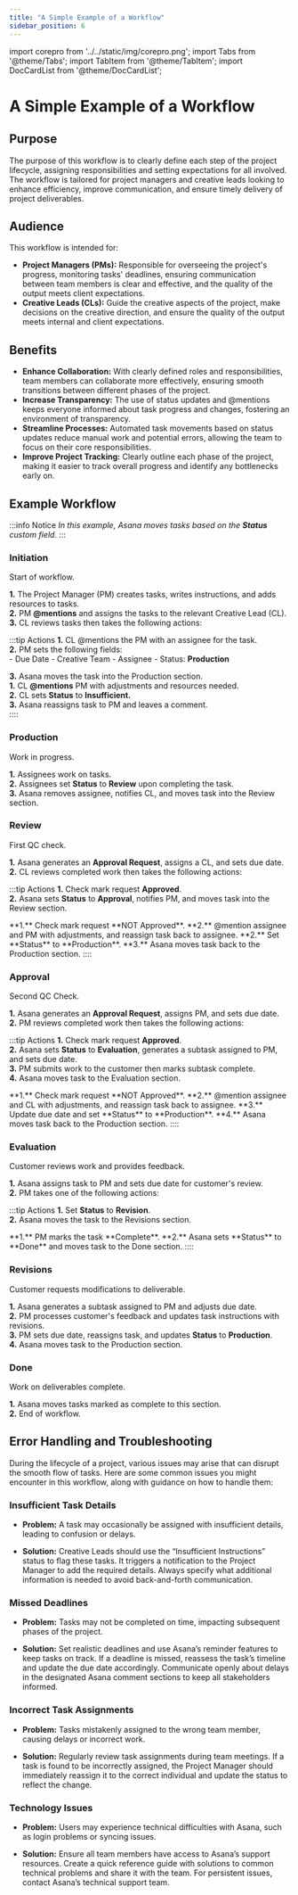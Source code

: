 ```yaml
---
title: "A Simple Example of a Workflow"
sidebar_position: 6
---
```

import corepro from '../../static/img/corepro.png';
import Tabs from '@theme/Tabs';
import TabItem from '@theme/TabItem';
import DocCardList from '@theme/DocCardList';

# A Simple Example of a Workflow

## Purpose
The purpose of this workflow is to clearly define each step of the project lifecycle, assigning responsibilities and setting expectations for all involved. The workflow is tailored for project managers and creative leads looking to enhance efficiency, improve communication, and ensure timely delivery of project deliverables.

## Audience
This workflow is intended for:

- **Project Managers (PMs):** Responsible for overseeing the project's progress, monitoring tasks' deadlines, ensuring communication between team members is clear and effective, and the quality of the output meets client expectations.
- **Creative Leads (CLs):** Guide the creative aspects of the project, make decisions on the creative direction, and ensure the quality of the output meets internal and client expectations.

## Benefits

- **Enhance Collaboration:** With clearly defined roles and responsibilities, team members can collaborate more effectively, ensuring smooth transitions between different phases of the project.
- **Increase Transparency:** The use of status updates and @mentions keeps everyone informed about task progress and changes, fostering an environment of transparency.
- **Streamline Processes:** Automated task movements based on status updates reduce manual work and potential errors, allowing the team to focus on their core responsibilities.
- **Improve Project Tracking:** Clearly outline each phase of the project, making it easier to track overall progress and identify any bottlenecks early on.


## Example Workflow
:::info Notice
*In this example, Asana moves tasks based on the **Status** custom field.*
:::
### Initiation
Start of workflow.  

**1.** The Project Manager (PM) creates tasks, writes instructions, and adds resources to tasks.  
**2.** PM **@mentions** and assigns the tasks to the relevant Creative Lead (CL).  
**3.** CL reviews tasks then takes the following actions:  

:::tip Actions
<Tabs>
  <TabItem value="Sufficient" label="Sufficient Instructions" default>
  **1.** CL @mentions the PM with an assignee for the task.  
  **2.** PM sets the following fields:  
        - Due Date
        - Creative Team
        - Assignee
        - Status: **Production**  

  **3.** Asana moves the task into the Production section.  
  </TabItem>
  <TabItem value="Insufficient" label="Insufficient Instructions">
  **1.** CL **@mentions** PM with adjustments and resources needed.  
  **2.** CL sets **Status** to **Insufficient.**  
  **3.** Asana reassigns task to PM and leaves a comment.  
  </TabItem>
</Tabs> 
::::

### Production
Work in progress.

**1.** Assignees work on tasks.  
**2.** Assignees set **Status** to **Review** upon completing the task.  
**3.** Asana removes assignee, notifies CL, and moves task into the Review section.  

### Review
First QC check.  

**1.** Asana generates an **Approval Request**, assigns a CL, and sets due date. 
**2.** CL reviews completed work then takes the following actions:  

:::tip Actions
<Tabs>
  <TabItem value="Approved" label="Approved" default>
 **1.** Check mark request **Approved**.  
 **2.** Asana sets **Status** to **Approval**, notifies PM, and moves task into the Review section.  
  
  </TabItem>
  <TabItem value="NOT Approved" label="NOT Approved">
 **1.** Check mark request **NOT Approved**.  
 **2.** @mention assignee and PM with adjustments, and reassign task back to assignee.  
 **2.** Set **Status** to **Production**.  
 **3.** Asana moves task back to the Production section.  
  </TabItem>
</Tabs>  
::::

### Approval
Second QC Check. 

**1.** Asana generates an **Approval Request**, assigns PM, and sets due date.  
**2.** PM reviews completed work then takes the following actions:

:::tip Actions
<Tabs>
  <TabItem value="Approved" label="Approved" default>
  **1.** Check mark request **Approved**.  
  **2.** Asana sets **Status** to **Evaluation**, generates a subtask assigned to PM, and sets due date.  
  **3.** PM submits work to the customer then marks subtask complete.  
  **4.** Asana moves task to the Evaluation section.  
  
  </TabItem>
  <TabItem value="NOT Approved" label="NOT Approved">
  **1.** Check mark request **NOT Approved**.  
  **2.** @mention assignee and CL with adjustments, and reassign task back to assignee.   
  **3.** Update due date and set **Status** to **Production**.   
  **4.** Asana moves task back to the Production section.  
  </TabItem>
</Tabs>  
::::

### Evaluation
Customer reviews work and provides feedback.  

**1.** Asana assigns task to PM and sets due date for customer's review.   
**2.** PM takes one of the following actions:  

:::tip Actions
<Tabs>
  <TabItem value="Modifications Requested" label="Revision" default>
  **1.** Set **Status** to **Revision**.  
  **2.** Asana moves the task to the Revisions section.  
  
  </TabItem>
  <TabItem value="No Modifications" label="Done">
  **1.** PM marks the task **Complete**.  
  **2.** Asana sets **Status** to **Done** and moves task to the Done section.  
  </TabItem>
</Tabs>  
::::

### Revisions
Customer requests modifications to deliverable.  

**1.** Asana generates a subtask assigned to PM and adjusts due date.  
**2.** PM processes customer's feedback and updates task instructions with revisions.  
**3.** PM sets due date, reassigns task, and updates **Status** to **Production**.  
**4.** Asana moves task to the Production section.  

### Done
Work on deliverables complete.  

**1.** Asana moves tasks marked as complete to this section.  
**2.** End of workflow.  

## Error Handling and Troubleshooting
During the lifecycle of a project, various issues may arise that can disrupt the smooth flow of tasks. Here are some common issues you might encounter in this workflow, along with guidance on how to handle them:

### Insufficient Task Details
- **Problem:** A task may occasionally be assigned with insufficient details, leading to confusion or delays.  

- **Solution:** Creative Leads should use the “Insufficient Instructions” status to flag these tasks. It triggers a notification to the Project Manager to add the required details. Always specify what additional information is needed to avoid back-and-forth communication.

### Missed Deadlines
- **Problem:** Tasks may not be completed on time, impacting subsequent phases of the project.  

- **Solution:** Set realistic deadlines and use Asana’s reminder features to keep tasks on track. If a deadline is missed, reassess the task’s timeline and update the due date accordingly. Communicate openly about delays in the designated Asana comment sections to keep all stakeholders informed.

### Incorrect Task Assignments
- **Problem:** Tasks mistakenly assigned to the wrong team member, causing delays or incorrect work.  

- **Solution:** Regularly review task assignments during team meetings. If a task is found to be incorrectly assigned, the Project Manager should immediately reassign it to the correct individual and update the status to reflect the change.

### Technology Issues
- **Problem:** Users may experience technical difficulties with Asana, such as login problems or syncing issues.  

- **Solution:** Ensure all team members have access to Asana’s support resources. Create a quick reference guide with solutions to common technical problems and share it with the team. For persistent issues, contact Asana’s technical support team.


&nbsp;  
&nbsp;  

<DocCardList />